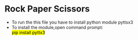 # Rock Paper Scissors
- To run the this file you have to install python module pyttsx3
- To install the module,open command prompt:  
       <mark>pip install pyttx3</mark>
